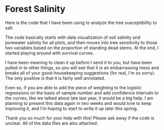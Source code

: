 # Forest Salinity

Here is the code that I have been using to analyze the tree susceptibility to salt.

The code basically starts with data visualization of soil salinity and porewater salinity for all plots, and then moves into tree sensitivity to those two variables based on the proportion of standing dead stems. At the end, I started playing around with survival curves.

I have been meaning to clean it up before I send it to you, but have been pulled in to other things, so you will see that it is an embarrassing mess and breaks all of your good-housekeeping suggestions (for real, I'm so sorry). The only positive is that it is fairly well annotated.

Even so, if you are able to add the piece of weighting to the logistic regressions on the basis of sample number and add confidence intervals to the curves, like we talked about late last year, it would be a big help. I am planning to present this data again in two weeks and would love to keep improving it, and I'm hoping to start to write it up later this spring.

Thank you so much for your help with this! Please ask away if the code is unclear. All of the data files are also attached.
